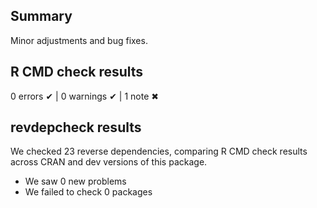 ## Summary

Minor adjustments and bug fixes.

## R CMD check results

0 errors ✔ | 0 warnings ✔ | 1 note ✖

## revdepcheck results

We checked 23 reverse dependencies, comparing R CMD check results across CRAN and dev versions of this package.

 * We saw 0 new problems
 * We failed to check 0 packages
